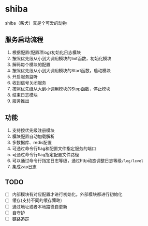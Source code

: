 # shiba

shiba（柴犬）真是个可爱的动物

## 服务启动流程
1. 根据配置(配置项log)初始化日志模块
2. 按照优先级从小到大调用模块的Init函数，初始化模块
3. 解码每个模块的配置
4. 按照优先级从小到大调用模块的Start函数，启动模块
5. 开启服务监听
6. 收到信号关闭服务
7. 按照优先级从大到小调用模块的Stop函数，停止模块
8. 结束日志模块
9. 服务推出


## 功能

1. 支持按优先级注册模块
2. 模块配置自动加载解析
3. 多数据库、redis配置
4. 可通过命令行flag和配置文件指定服务的端口
5. 可通过命令行flag指定配置文件路径
6. 可以通过命令行指定日志等级，通过http动态调整日志等级`/log/level`
7. 集成zap日志

## TODO

- [ ] 内部模块有对应配置才进行初始化，外部模块都进行初始化
- [ ] 缓存(支持不同的缓存策略)
- [ ] 通过地址或者本地路径自更新
- [ ] 自守护
- [ ] 链路追踪